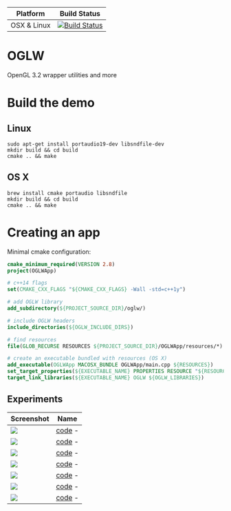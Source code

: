 |Platform|Build Status|
|--------|------|
|OSX & Linux|[![Build Status](https://travis-ci.org/karimnaaji/oglw.svg?branch=master)](https://travis-ci.org/karimnaaji/oglw)|


# OGLW
OpenGL 3.2 wrapper utilities and more

Build the demo
==============

Linux
-----

```
sudo apt-get install portaudio19-dev libsndfile-dev
mkdir build && cd build
cmake .. && make
```
OS X
----

```
brew install cmake portaudio libsndfile
mkdir build && cd build
cmake .. && make
```

Creating an app
===============

Minimal cmake configuration:

```cmake
cmake_minimum_required(VERSION 2.8)
project(OGLWApp)

# c++14 flags
set(CMAKE_CXX_FLAGS "${CMAKE_CXX_FLAGS} -Wall -std=c++1y")

# add OGLW library
add_subdirectory(${PROJECT_SOURCE_DIR}/oglw/)

# include OGLW headers
include_directories(${OGLW_INCLUDE_DIRS})

# find resources
file(GLOB_RECURSE RESOURCES ${PROJECT_SOURCE_DIR}/OGLWApp/resources/*)

# create an executable bundled with resources (OS X)
add_executable(OGLWApp MACOSX_BUNDLE OGLWApp/main.cpp ${RESOURCES})
set_target_properties(${EXECUTABLE_NAME} PROPERTIES RESOURCE "${RESOURCES}")
target_link_libraries(${EXECUTABLE_NAME} OGLW ${OGLW_LIBRARIES})
````

## Experiments

| Screenshot  | Name |
| ------------- | ------------- |
| [![](img/capture0.png)](/blocks)| [code](https://github.com/karimnaaji/vectiler/tree/master/renderer) - |
| [![](img/capture1.png)](/blocks)| [code](https://github.com/karimnaaji/oglw/tree/master/samples/tile) - |
| [![](img/capture2.png)](/blocks)| [code](https://github.com/karimnaaji/oglw/tree/master/samples/terrain) - |
| [![](img/capture3.png)](/blocks)| [code]() - |
| [![](img/capture4.png)](/blocks)| [code](https://github.com/karimnaaji/oglw/tree/master/samples/debugdraw) - |
| [![](img/capture5.png)](/blocks)| [code](https://github.com/karimnaaji/oglw/tree/master/samples/mesh-sem) - |
| [![](img/capture6.png)](/blocks)| [code](https://github.com/karimnaaji/oglw/tree/master/samples/debugdraw) - |
